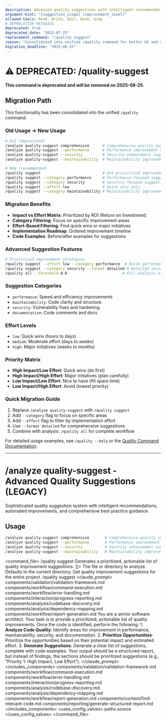 ```yaml
---
description: Advanced quality suggestions with intelligent recommendations, automated improvements, and best practice guidance
argument-hint: "[suggestion_scope] [improvement_level]"
allowed-tools: Read, Write, Edit, Bash, Grep
# DEPRECATION METADATA
deprecated: true
deprecated_date: "2025-07-25"
replacement_command: "/quality suggest"
reason: "Consolidated into unified /quality command for better UX and maintainability"
migration_deadline: "2025-08-25"
---
```

# ⚠️ DEPRECATED: /quality-suggest

**This command is deprecated and will be removed on 2025-08-25.**

## Migration Path
This functionality has been consolidated into the unified `/quality` command:

### Old Usage → New Usage
```bash
# OLD (deprecated)
/analyze quality-suggest comprehensive      # Comprehensive quality suggestions
/analyze quality-suggest --performance      # Performance improvement suggestions
/analyze quality-suggest --security         # Security enhancement suggestions
/analyze quality-suggest --maintainability  # Maintainability improvements

# NEW (recommended)
/quality suggest                            # Get prioritized improvements
/quality suggest --category performance     # Performance-focused suggestions
/quality suggest --category security        # Security-focused suggestions
/quality suggest --effort low               # Quick wins only
/quality suggest --category maintainability # Maintainability improvements
```

### Migration Benefits
- **Impact vs Effort Matrix**: Prioritized by ROI (Return on Investment)
- **Category Filtering**: Focus on specific improvement areas
- **Effort-Based Filtering**: Find quick wins or major initiatives
- **Implementation Roadmap**: Ordered improvement timeline
- **Code Examples**: Before/after examples for suggestions

### Advanced Suggestion Features
```bash
# Prioritized improvement strategies
/quality suggest --effort low --category performance  # Quick performance wins
/quality suggest --category security --format detailed # Detailed security improvements
/quality all --threshold 8.0                         # Full analysis with suggestions
```

### Suggestion Categories
- `performance`: Speed and efficiency improvements
- `maintainability`: Code clarity and structure
- `security`: Vulnerability fixes and hardening
- `documentation`: Code comments and docs

### Effort Levels
- `low`: Quick wins (hours to days)
- `medium`: Moderate effort (days to weeks)
- `high`: Major initiatives (weeks to months)

### Priority Matrix
- **High Impact/Low Effort**: Quick wins (do first)
- **High Impact/High Effort**: Major initiatives (plan carefully)
- **Low Impact/Low Effort**: Nice to have (fill spare time)
- **Low Impact/High Effort**: Avoid (lowest priority)

### Quick Migration Guide
1. Replace `/analyze quality-suggest` with `/quality suggest`
2. Add `--category` flag to focus on specific areas
3. Add `--effort` flag to filter by implementation effort
4. Use `--format detailed` for comprehensive suggestions
5. Combine with analysis: `/quality all` for complete workflow

For detailed usage examples, see `/quality --help` or the [Quality Command Documentation](.claude/commands/quality/quality.md).

---

# /analyze quality-suggest - Advanced Quality Suggestions (LEGACY)
Sophisticated quality suggestion system with intelligent recommendations, automated improvements, and comprehensive best practice guidance.
## Usage
```bash
/analyze quality-suggest comprehensive       # Comprehensive quality suggestions
/analyze quality-suggest --performance       # Performance improvement suggestions
/analyze quality-suggest --security          # Security enhancement suggestions
/analyze quality-suggest --maintainability   # Maintainability improvements
```
<command_file>
  <metadata>
    <name>/quality suggest</name>
    <purpose>Generates a prioritized, actionable list of quality improvement suggestions.</purpose>
    <usage>
      <![CDATA[
      /quality suggest <target_path=".">
      ]]>
    </usage>
  </metadata>
  <arguments>
    <argument name="target_path" type="string" required="false" default=".">
      <description>The file or directory to analyze. Defaults to the current directory.</description>
    </argument>
  </arguments>
  <examples>
    <example>
      <description>Get quality improvement suggestions for the entire project.</description>
      <usage>/quality suggest</usage>
    </example>
  </examples>
  <claude_prompt>
    <prompt>
      <!-- Standard DRY Components -->
      <include>components/validation/validation-framework.md</include>
      <include>components/workflow/command-execution.md</include>
      <include>components/workflow/error-handling.md</include>
      <include>components/interaction/progress-reporting.md</include>
      <include>components/analysis/codebase-discovery.md</include>
      <include>components/analysis/dependency-mapping.md</include>
      <include>components/workflow/report-generation.md</include>
      You are a senior software architect. Your task is to provide a prioritized, actionable list of quality improvements.
      <include component="components/context/find-relevant-code.md" />
      Once the code is identified, perform the following:
      1.  **Analyze Code Quality**: Identify areas for improvement in performance, maintainability, security, and documentation.
      2.  **Prioritize Opportunities**: Prioritize the opportunities based on their potential impact and estimated effort.
      3.  **Generate Suggestions**: Generate a clear list of suggestions, complete with code examples.
      Your output should be a structured report, but instead of findings, the sections should be prioritized suggestions (e.g., "Priority 1: High Impact, Low Effort").
      <include component="components/reporting/generate-structured-report.md" />
    </prompt>
  </claude_prompt>
  <dependencies>
    <includes_components>
      <!-- Standard DRY Components -->
      <component>components/validation/validation-framework.md</component>
      <component>components/workflow/command-execution.md</component>
      <component>components/workflow/error-handling.md</component>
      <component>components/interaction/progress-reporting.md</component>
      <component>components/analysis/codebase-discovery.md</component>
      <component>components/analysis/dependency-mapping.md</component>
      <component>components/workflow/report-generation.md</component>
      <!-- Command-specific components -->
      <component>components/context/find-relevant-code.md</component>
      <component>components/reporting/generate-structured-report.md</component>
    </includes_components>
    <uses_config_values>
      <value>paths.source</value>
    </uses_config_values>
  </dependencies>
</command_file>

